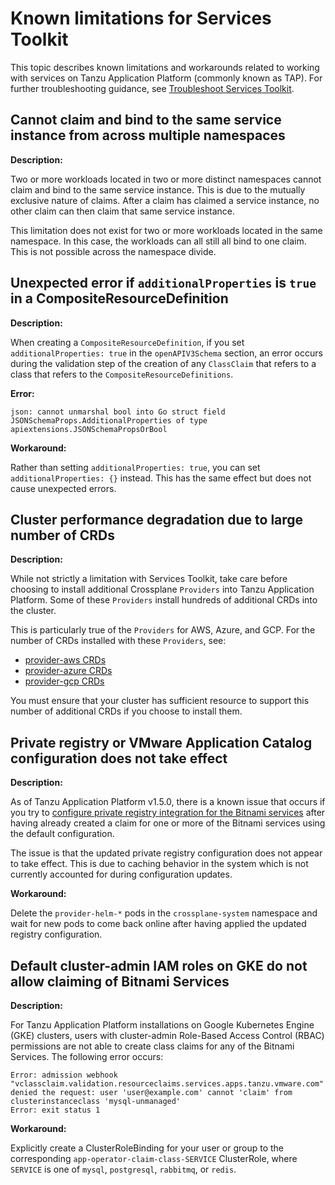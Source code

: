 # Known limitations for Services Toolkit

This topic describes known limitations and workarounds related to working with services on
Tanzu Application Platform (commonly known as TAP). For further troubleshooting guidance, see
[Troubleshoot Services Toolkit](../how-to-guides/troubleshooting.hbs.md).

## <a id="multi-workloads"></a> Cannot claim and bind to the same service instance from across multiple namespaces

**Description:**

Two or more workloads located in two or more distinct namespaces cannot claim and bind to the same
service instance.
This is due to the mutually exclusive nature of claims. After a claim has claimed a service instance,
no other claim can then claim that same service instance.

This limitation does not exist for two or more workloads located in the same namespace.
In this case, the workloads can all still all bind to one claim.
This is not possible across the namespace divide.

## <a id="compositeresourcedef"></a> Unexpected error if `additionalProperties` is `true` in a CompositeResourceDefinition

**Description:**

When creating a `CompositeResourceDefinition`, if you set `additionalProperties: true` in the
`openAPIV3Schema` section, an error occurs during the validation step of the creation of any
`ClassClaim` that refers to a class that refers to the `CompositeResourceDefinitions`.

**Error:**

```console
json: cannot unmarshal bool into Go struct field JSONSchemaProps.AdditionalProperties of type apiextensions.JSONSchemaPropsOrBool
```

**Workaround:**

Rather than setting `additionalProperties: true`, you can set `additionalProperties: {}` instead.
This has the same effect but does not cause unexpected errors.

## <a id="too-many-crds"></a> Cluster performance degradation due to large number of CRDs

**Description:**

While not strictly a limitation with Services Toolkit, take care before choosing to
install additional Crossplane `Providers` into Tanzu Application Platform.
Some of these `Providers` install hundreds of additional CRDs into the cluster.

This is particularly true of the `Providers` for AWS, Azure, and GCP.
For the number of CRDs installed with these `Providers`, see:

- [provider-aws CRDs](https://marketplace.upbound.io/providers/upbound/provider-aws/latest/managed-resources)
- [provider-azure CRDs](https://marketplace.upbound.io/providers/upbound/provider-azure/latest/managed-resources)
- [provider-gcp CRDs](https://marketplace.upbound.io/providers/upbound/provider-gcp/latest/managed-resources)

You must ensure that your cluster has sufficient resource to support this number of additional CRDs
if you choose to install them.

## <a id="private-reg"></a> Private registry or VMware Application Catalog configuration does not take effect

**Description:**

As of Tanzu Application Platform v1.5.0, there is a known issue that occurs if you try to
[configure private registry integration for the Bitnami services](../../bitnami-services/how-to-guides/configure-private-reg-integration.hbs.md)
after having already created a claim for one or more of the Bitnami services using the default configuration.

The issue is that the updated private registry configuration does not appear to take effect.
This is due to caching behavior in the system which is not currently accounted for during configuration
updates.

**Workaround:**

Delete the `provider-helm-*` pods in the `crossplane-system` namespace and wait for new pods to come
back online after having applied the updated registry configuration.

## <a id="default-cluster-admin"></a>Default cluster-admin IAM roles on GKE do not allow claiming of Bitnami Services

**Description:**

For Tanzu Application Platform installations on Google Kubernetes Engine (GKE) clusters,
users with cluster-admin Role-Based Access Control (RBAC) permissions are not able to
create class claims for any of the Bitnami Services. The following error occurs:

```console
Error: admission webhook "vclassclaim.validation.resourceclaims.services.apps.tanzu.vmware.com" denied the request: user 'user@example.com' cannot 'claim' from clusterinstanceclass 'mysql-unmanaged'
Error: exit status 1
```

**Workaround:**

Explicitly create a ClusterRoleBinding for your user or group to the corresponding
`app-operator-claim-class-SERVICE` ClusterRole, where `SERVICE` is one of `mysql`, `postgresql`,
`rabbitmq`, or `redis`.
